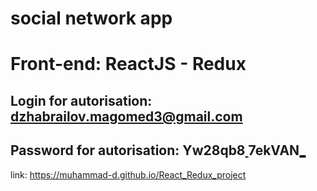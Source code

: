 # social network app

# Front-end: ReactJS - Redux

## Login for autorisation: dzhabrailov.magomed3@gmail.com

## Password for autorisation: Yw28qb8<ins>  </ins>7ekVAN<ins>_</ins>

link: https://muhammad-d.github.io/React_Redux_project
